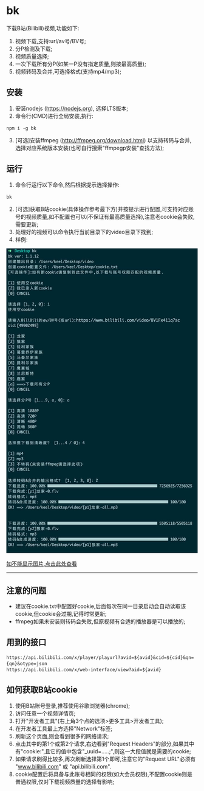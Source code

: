 # bk
下载B站(Bilibili)视频,功能如下:
1. 视频下载,支持:url/av号/BV号;
2. 分P检测及下载;
3. 视频质量选择;
4. 一次下载所有分P(如某一P没有指定质量,则按最高质量);
5. 视频转码及合并,可选择格式(支持mp4/mp3);


## 安装
1. 安装nodejs (https://nodejs.org), 选择LTS版本;
2. 命令行(CMD)进行全局安装,执行:
  ```
  npm i -g bk
  ```
3. [可选]安装ffmpeg (http://ffmpeg.org/download.html) 以支持转码与合并, 选择对应系统版本安装(也可自行搜索"ffmpegp安装"查找方法);

## 运行
1. 命令行运行以下命令,然后根据提示选择操作:
  ```
  bk
  ```
2. [可选]获取B站cookie(具体操作参考最下方)并按提示进行配置,可支持对应账号的视频质量,如不配置也可以(不保证有最高质量选择),注意老cookie会失败,需要更新;
3. 处理好的视频可以命令执行当前目录下的video目录下找到;
4. 样例:

![样例图](./bk.jpg)

[如不能显示图片,点击此处查看](https://ccac.top/imgs/bk.jpg)


-----
## 注意的问题
* 建议在cookie.txt中配置好cookie,后面每次在同一目录启动会自动读取该cookie,但cookie会过期,记得时常更新;
* ffmpeg如果未安装则转码会失败,但原视频有合适的播放器是可以播放的;

## 用到的接口
```
https://api.bilibili.com/x/player/playurl?avid=${avid}&cid=${cid}&qn={qn}&otype=json
https://api.bilibili.com/x/web-interface/view?aid=${avid}
```

## 如何获取B站cookie
1. 使用B站账号登录,推荐使用谷歌浏览器(chrome);
2. 访问任意一个视频详情页;
3. 打开"开发者工具"(右上角3个点的选项>更多工具>开发者工具);
4. 在开发者工具最上方选择"Network"标签;
5. 刷新这个页面,则会看到很多的网络请求;
6. 点击其中的第1个或第2个请求,右边看到"Request Headers"的部分,如果其中有"cookie:",且它的值中包含"_uuid=.....;",则这一大段值就是需要的cookie;
7. 如果请求刷得比较多,再次刷新选择第1个即可,注意它的"Request URL"必须有  "www.bilibili.com" 或 "api.bilibili.com".
8. cookie配置后将具备与此账号相同的权限(如大会员权限),不配置cookie则是普通权限,仅对下载视频质量的选择有影响;
